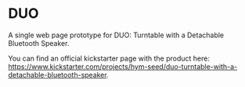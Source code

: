 # DUO
A single web page prototype for DUO: Turntable with a Detachable Bluetooth Speaker.


You can find an official kickstarter page with the product here: https://www.kickstarter.com/projects/hym-seed/duo-turntable-with-a-detachable-bluetooth-speaker.
